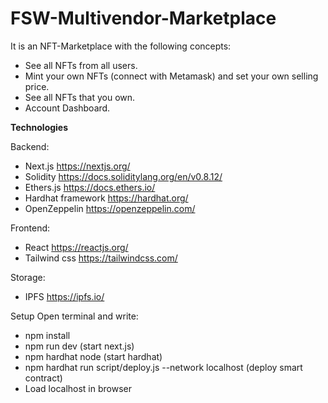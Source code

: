 # FSW-Multivendor-Marketplace

It is an NFT-Marketplace with the following concepts:
-	See all NFTs from all users.
-	Mint your own NFTs (connect with Metamask) and set your own selling price.
-	See all NFTs that you own.
-	Account Dashboard.


**Technologies**

Backend:
- Next.js https://nextjs.org/
- Solidity https://docs.soliditylang.org/en/v0.8.12/
-	Ethers.js https://docs.ethers.io/
-	Hardhat framework https://hardhat.org/
-	OpenZeppelin https://openzeppelin.com/

Frontend:
-	React https://reactjs.org/
-	Tailwind css https://tailwindcss.com/

Storage:
-	IPFS https://ipfs.io/

Setup
Open terminal and write:
-	npm install
-	npm run dev (start next.js)
-	npm hardhat node (start hardhat)
-	npm hardhat run script/deploy.js --network localhost (deploy smart contract)
-	Load localhost in browser


